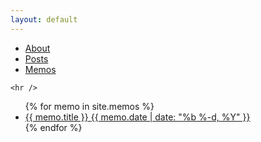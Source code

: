 ```yaml
---
layout: default
---
```


<div class="container menu">
    <ul>
      <li><a href="/about">About</a></li>
      <li><a href="/">Posts</a></li>
	  <li><a href="/memos">Memos</a></li>
    </ul>

    <hr />
</div>

<div class="container content">

  <ul class="post-list">
    {% for memo in site.memos %}
      <li>
        <span class="post-meta"></span>
          <a href="{{ memo.url | prepend: site.baseurl }}">
              <div>
                  <span class="index-title">{{ memo.title }}</span>
                  <span class="post-date">{{ memo.date | date: "%b %-d, %Y" }}</span>
              </div>
          </a>
      </li>
    {% endfor %}
  </ul>

</div>
